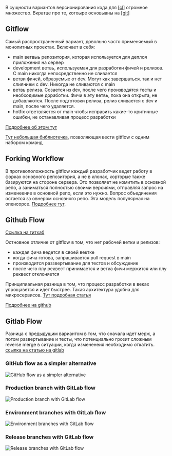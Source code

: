 
В сущности вариантов версионирования кода для [[cl](https://konstantinklepikov.github.io/myknowlegebase/notes/cl "ci/cd - непрервыная интеграция")] огромное множество. Вкратце про те, котоыре основыаны на [[git](https://konstantinklepikov.github.io/myknowlegebase/lists/git "Git")]

## Gitflow

Самый распространенный вариант, довольно часто применяемый в монолитных проектах. Включает в себя:

- main ветвыь репозитория, которая используется для деплоя приложения на сервер
- development ветвь, используемая для разработки фичей и релизов. С main никогда непосредственно не сливается
- ветви фичей, образуемые от dev. Могут как завершаться. так и нет слиянием с dev. Никогда не сливаются с main
- ветвь релиза. Созается из dev, после чего производятся тесты и необходимые доработки. Фичи в эту ветвь, пока она открыта, не добавляются. После подготовки релиза, релиз сливается с dev и main, после чего удаляется.
- hotfix ответвляется от main чтобы исправить какие-то критичные ошибки, не останавливая процесс разработки

[Подробнее об этом тут](https://www.atlassian.com/ru/git/tutorials/comparing-workflows/gitflow-workflow)

[Тут небольшая библиотечка](https://danielkummer.github.io/git-flow-cheatsheet/index.ru_RU.html), позволяющая вести gitflow с одним набором команд

## Forking Workflow

В противоположность gitflow каждый разработчик ведет работу в форках основного репозитория, а не в клонах, корторые также базируются на стороне сервера. Это позволяет не комитить в основной репо, а заниматься полностью своими версиями, отправляя запрос на изменеение в основной репо, если это нужно. Вопрос объединения остается за овнером основного репо. Эта модель популярнак на опенсорсе. [Подробнее тут](https://www.atlassian.com/ru/git/tutorials/comparing-workflows/forking-workflow).

## Github Flow

[Ссылка на гитхаб](https://docs.github.com/en/get-started/quickstart/github-flow)

Остновное отличие от gitflow в том, что нет рабочей ветки и релизов:

- каждая фича ведется в своей вектке
- когда фича готова, запрашивается pull request в main
- производится раззвертывание для тестов и обсуждение
- после чего плу реквест принимается и ветка фичи мержится или плу реквест отклоняется

Принципиальная разница в том, что процесс разработки в веках упрощавется и идет быстрее. Такая архитектура удобна для микросервисов. [Тут подробная статья](https://habr.com/ru/post/346066/)

[Подробнее на github](https://mcs.mail.ru/help/ru_RU/manage-k8s/k8s-docker-reg)

## Gitlab Flow

Разница с предыдущим вариантом в том, что сначала идет мерж, а потом развертывание и тесты, что потенциально грозит сложным reverse merge в ситуации, когда измененеия необходимо откатить. [ссылка на статью на gitlab](https://docs.gitlab.com/ee/topics/gitlab_flow.html)

### GitHub flow as a simpler alternative

![GitHub flow as a simpler alternative](https://konstantinklepikov.github.io/myknowlegebase/attachments/2021-09-20-22-41-46.png)

### Production branch with GitLab flow

![Production branch with GitLab flow](https://konstantinklepikov.github.io/myknowlegebase/attachments/2021-09-20-22-42-16.png)

### Environment branches with GitLab flow

![Environment branches with GitLab flow](https://konstantinklepikov.github.io/myknowlegebase/attachments/2021-09-20-22-43-35.png)

### Release branches with GitLab flow

![Release branches with GitLab flow](https://konstantinklepikov.github.io/myknowlegebase/attachments/2021-09-20-22-44-15.png)